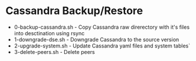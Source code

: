 Cassandra Backup/Restore
========================

* 0-backup-cassandra.sh - Copy Cassandra raw direrectory with it's files into desctination using rsync
* 1-downgrade-dse.sh - Downgrade Cassandra to the source version
* 2-upgrade-system.sh - Update Cassandra yaml files and system tables`
* 3-delete-peers.sh - Delete peers
